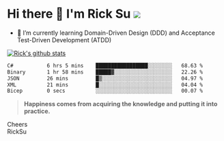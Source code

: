 # Hi there 👋 I'm Rick Su ![](https://komarev.com/ghpvc/?username=ricksu978)
<!--
**ricksu978/ricksu978** is a ✨ _special_ ✨ repository because its `README.md` (this file) appears on your GitHub profile.

Here are some ideas to get you started:

- 🔭 I’m currently working on ...
-->
- 🌱 I’m currently learning Domain-Driven Design (DDD) and Acceptance Test-Driven Development (ATDD)
<!--
- 👯 I’m looking to collaborate on ...
- 🤔 I’m looking for help with ...
- 💬 Ask me about ...
- 📫 How to reach me: ...
- 😄 Pronouns: ...
- ⚡ Fun fact: ...
-->
[![Rick's github stats](https://github-readme-stats.vercel.app/api?username=ricksu978&theme=dark)](https://github.com/ricksu978/ricksu978)

<!--START_SECTION:waka-->

```txt
C#           6 hrs 5 mins    █████████████████░░░░░░░░   68.63 %
Binary       1 hr 58 mins    █████▓░░░░░░░░░░░░░░░░░░░   22.26 %
JSON         26 mins         █▒░░░░░░░░░░░░░░░░░░░░░░░   04.97 %
XML          21 mins         █░░░░░░░░░░░░░░░░░░░░░░░░   04.04 %
Bicep        0 secs          ░░░░░░░░░░░░░░░░░░░░░░░░░   00.07 %
```

<!--END_SECTION:waka-->

> **Happiness comes from acquiring the knowledge and putting it into practice.**

Cheers  
RickSu 
